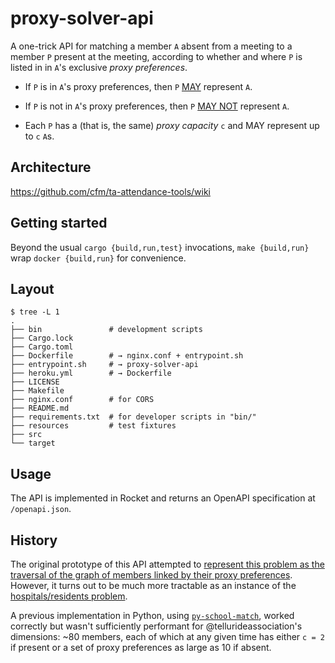 <!-- Generated by "make readme": edit "README.tpl", not "README.md"! -->

# proxy-solver-api

A one-trick API for matching a member `A` absent from a meeting to a member `P`
present at the meeting, according to whether and where `P` is listed in in `A`'s
exclusive _proxy preferences_.

- If `P` is in `A`'s proxy preferences, then `P` [MAY][bcp-14] represent `A`.

- If `P` is not in `A`'s proxy preferences, then `P` [MAY NOT][bcp-14] represent
  `A`.

- Each `P` has a (that is, the same) _proxy capacity_ `c` and MAY represent up
  to `c` `A`s.

[bcp-14]: https://datatracker.ietf.org/doc/html/rfc2119

## Architecture

https://github.com/cfm/ta-attendance-tools/wiki

## Getting started

Beyond the usual `cargo {build,run,test}` invocations, `make {build,run}` wrap
`docker {build,run}` for convenience.

## Layout

```sh-session
$ tree -L 1
.
├── bin               # development scripts
├── Cargo.lock
├── Cargo.toml
├── Dockerfile        # → nginx.conf + entrypoint.sh
├── entrypoint.sh     # → proxy-solver-api
├── heroku.yml        # → Dockerfile
├── LICENSE
├── Makefile
├── nginx.conf        # for CORS
├── README.md
├── requirements.txt  # for developer scripts in "bin/"
├── resources         # test fixtures
├── src
└── target
```

## Usage

The API is implemented in Rocket and returns an OpenAPI specification at
`/openapi.json`.

## History

The original prototype of this API attempted to [represent this problem as the
traversal of the graph of members linked by their proxy preferences][graph].
However, it turns out to be much more tractable as an instance of the
[hospitals/residents problem][hr].

A previous implementation in Python, using [`py-school-match`][psm], worked
correctly but wasn't sufficiently performant for @tellurideassociation's
dimensions: ~80 members, each of which at any given time has either `c = 2` if
present or a set of proxy preferences as large as 10 if absent.

[graph]: https://github.com/cfm/ta-attendance-tools/blob/c86f0956a9aa50b19cd7a1ea6d00310f9f073dbb/README.md?plain=1#L26-L47
[hr]: https://en.wikipedia.org/wiki/Stable_marriage_problem#Related_problems
[psm]: https://pypi.org/project/py-school-match/
